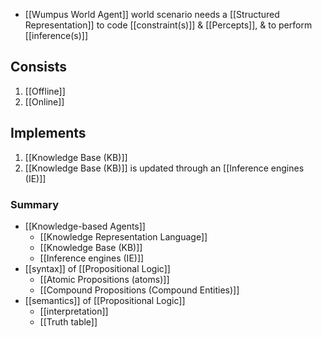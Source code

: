 - [[Wumpus World Agent]] world scenario needs a [[Structured Representation]] to code [[constraint(s)]] & [[Percepts]], & to perform [[inference(s)]]
## Consists
1. [[Offline]]
2. [[Online]]

## Implements
1. [[Knowledge Base (KB)]]
2. [[Knowledge Base (KB)]] is updated through an [[Inference engines (IE)]]

### Summary
- [[Knowledge-based Agents]]
	- [[Knowledge Representation Language]]
	- [[Knowledge Base (KB)]]
	- [[Inference engines (IE)]]
- [[syntax]] of [[Propositional Logic]]
	- [[Atomic Propositions (atoms)]]
	- [[Compound Propositions (Compound Entities)]]
- [[semantics]] of [[Propositional Logic]]
	- [[interpretation]]
	- [[Truth table]]
